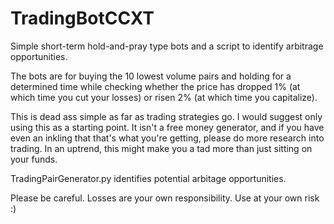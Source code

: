 # TradingBotCCXT
Simple short-term hold-and-pray type bots and a script to identify arbitrage opportunities.

The bots are for buying the 10 lowest volume pairs and holding for a determined time while checking whether the price has dropped 1% (at which time you cut your losses) or risen 2% (at which time you capitalize). 

This is dead ass simple as far as trading strategies go. I would suggest only using this as a starting point. It isn't a free money generator, and if you have even an inkling that that's what you're getting, please do more research into trading. In an uptrend, this might make you a tad more than just sitting on your funds.

TradingPairGenerator.py identifies potential arbitage opportunities.

Please be careful. Losses are your own responsibility. Use at your own risk :)
